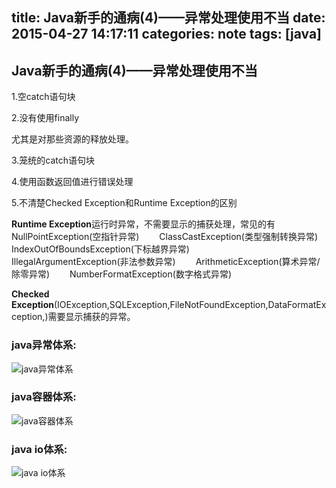 title: Java新手的通病(4)——异常处理使用不当
date: 2015-04-27 14:17:11
categories: note
tags: [java]
---

## Java新手的通病(4)——异常处理使用不当

1.空catch语句块

2.没有使用finally

尤其是对那些资源的释放处理。

3.笼统的catch语句块

4.使用函数返回值进行错误处理

5.不清楚Checked Exception和Runtime Exception的区别

**Runtime Exception**运行时异常，不需要显示的捕获处理，常见的有　　
NullPointException(空指针异常)　　
ClassCastException(类型强制转换异常)　　
IndexOutOfBoundsException(下标越界异常)　　
IllegalArgumentException(非法参数异常)　　
ArithmeticException(算术异常/除零异常)　　
NumberFormatException(数字格式异常)

**Checked Exception**(IOException,SQLException,FileNotFoundException,DataFormatException,)需要显示捕获的异常。

### java异常体系:

![java异常体系](http://images.cnitblog.com/blog/367379/201306/15233816-b0fb36dcf6de4d14af4a0f8206439959.jpg)

### java容器体系:

![java容器体系](http://i1153.photobucket.com/albums/p501/dmxiaoshen/hexo/javacol_zpsxzlqoyay.png)

### java io体系:

![java io体系](http://i1153.photobucket.com/albums/p501/dmxiaoshen/hexo/javaio_zpsujaf4cjd.jpg)







